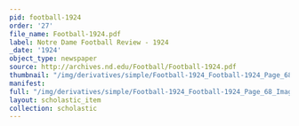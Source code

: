 ```yaml
---
pid: football-1924
order: '27'
file_name: Football-1924.pdf
label: Notre Dame Football Review - 1924
_date: '1924'
object_type: newspaper
source: http://archives.nd.edu/Football/Football-1924.pdf
thumbnail: "/img/derivatives/simple/Football-1924_Football-1924_Page_68_Image_0001/thumbnail.jpg"
manifest:
full: "/img/derivatives/simple/Football-1924_Football-1924_Page_68_Image_0001/fullwidth.jpg"
layout: scholastic_item
collection: scholastic
---
```

